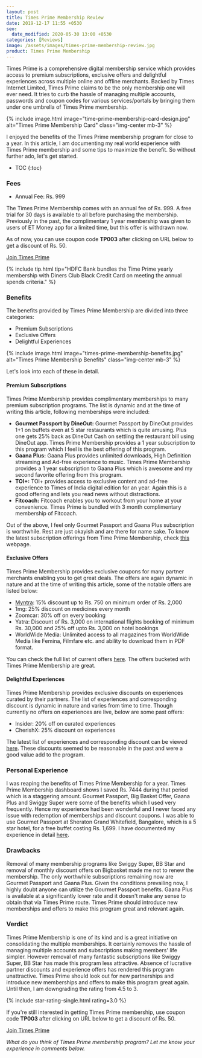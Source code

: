 ```yaml
---
layout: post
title: Times Prime Membership Review
date: 2019-12-17 11:55 +0530
seo:
  date_modified: 2020-05-30 13:00 +0530
categories: [Reviews]
image: /assets/images/times-prime-membership-review.jpg
product: Times Prime Membership
---
```


Times Prime is a comprehensive digital membership service which provides access to premium subscriptions, exclusive offers and delightful experiences across multiple online and offline merchants. Backed by Times Internet Limited, Times Prime claims to be the only membership one will ever need. It tries to curb the hassle of managing multiple accounts, passwords and coupon codes for various services/portals by bringing them under one umbrella of Times Prime membership.

{% include image.html image="time-prime-membership-card-design.jpg" alt="Times Prime Membership Card" class="img-center mb-3" %}

I enjoyed the benefits of the Times Prime membership program for close to a year. In this article, I am documenting my real world experience with Times Prime membership and some tips to maximize the benefit. So without further ado, let's get started.

<!-- prettier-ignore -->
* TOC
{:toc}

### Fees

- Annual Fee: Rs. 999

The Times Prime Membership comes with an annual fee of Rs. 999. A free trial for 30 days is available to all before purchasing the membership. Previously in the past, the complimentary 1 year membership was given to users of ET Money app for a limited time, but this offer is withdrawn now.

As of now, you can use coupon code **TP003** after clicking on URL below to get a discount of Rs. 50.

<a href="https://l.cardinfo.in/timesprime" target="_blank" class="btn btn-lg btn-danger btn-block post-element mt-2" rel="noopener"><i class="ci-pen"></i> Join Times Prime</a>

{% include tip.html tip="HDFC Bank bundles the Time Prime yearly membership with Diners Club Black Credit Card on meeting the annual spends criteria." %}

### Benefits

The benefits provided by Times Prime Membership are divided into three categories:

- Premium Subscriptions
- Exclusive Offers
- Delightful Experiences

{% include image.html image="times-prime-membership-benefits.jpg" alt="Times Prime Membership Benefits" class="img-center mb-3" %}

Let's look into each of these in detail.

#### Premium Subscriptions

Times Prime Membership provides complimentary memberships to many premium subscription programs. The list is dynamic and at the time of writing this article, following memberships were included:

- **Gourmet Passport by DineOut:** Gourmet Passport by DineOut provides 1+1 on buffets even at 5 star restaurants which is quite amusing. Plus one gets 25% back as DineOut Cash on settling the restaurant bill using DineOut app. Times Prime Membership provides a 1 year subscription to this program which I feel is the best offering of this program.
- **Gaana Plus:** Gaana Plus provides unlimited downloads, High Definition streaming and Ad-free experience to music. Times Prime Membership provides a 1 year subscription to Gaana Plus which is awesome and my second favorite offering from this program.
- **TOI+:** TOI+ provides access to exclusive content and ad-free experience to Times of India digital edition for an year. Again this is a good offering and lets you read news without distractions.
- **Fitcoach:** Fitcoach enables you to workout from your home at your convenience. Times Prime is bundled with 3 month complimentary membership of Fitcoach.

Out of the above, I feel only Gourmet Passport and Gaana Plus subscription is worthwhile. Rest are just okayish and are there for name sake. To know the latest subscription offerings from Time Prime Membership, check [this](https://www.timesprime.com/membership) webpage.

#### Exclusive Offers

Times Prime Membership provides exclusive coupons for many partner merchants enabling you to get great deals. The offers are again dynamic in nature and at the time of writing this article, some of the notable offers are listed below:

- [Myntra](https://l.cardinfo.in/myntra): 15% discount up to Rs. 750 on minimum order of Rs. 2,000
- 1mg: 25% discount on medicines every month
- Zoomcar: 30% off on every booking
- Yatra: Discount of Rs. 3,000 on international flights booking of minimum Rs. 30,000 and 25% off upto Rs. 3,000 on hotel bookings
- WorldWide Media: Unlimited access to all magazines from WorldWide Media like Femina, Filmfare etc. and ability to download them in PDF format.

You can check the full list of current offers [here](https://www.timesprime.com/offers). The offers bucketed with Times Prime Membership are great.

#### Delightful Experiences

Times Prime Membership provides exclusive discounts on experiences curated by their partners. The list of experiences and corresponding discount is dynamic in nature and varies from time to time. Though currently no offers on experiences are live, below are some past offers:

- Insider: 20% off on curated experiences
- CherishX: 25% discount on experiences

The latest list of experiences and corresponding discount can be viewed [here](https://www.timesprime.com/events). These discounts seemed to be reasonable in the past and were a good value add to the program.

### Personal Experience

I was reaping the benefits of Times Prime Membership for a year. Times Prime Membership dashboard shows I saved Rs. 7444 during that period which is a staggering amount. Gourmet Passport, Big Basket Offer, Gaana Plus and Swiggy Super were some of the benefits which I used very frequently. Hence my experience had been wonderful and I never faced any issue with redemption of memberships and discount coupons. I was able to use Gourmet Passport at Sheraton Grand Whitefield, Bangalore, which is a 5 star hotel, for a free buffet costing Rs. 1,699. I have documented my experience in detail [here](/gourmet-passport-by-dineout-review/).

### Drawbacks

Removal of many membership programs like Swiggy Super, BB Star and removal of monthly discount offers on Bigbasket made me not to renew the membership. The only worthwhile subscriptions remaining now are Gourmet Passport and Gaana Plus. Given the conditions prevailing now, I highly doubt anyone can utilize the Gourmet Passport benefits. Gaana Plus is available at a significantly lower rate and it doesn't make any sense to obtain that via Times Prime route. Times Prime should introduce new memberships and offers to make this program great and relevant again.

### Verdict

Times Prime Membership is one of its kind and is a great initiative on consolidating the multiple memberships. It certainly removes the hassle of managing multiple accounts and subscriptions making members' life simpler. However removal of many fantastic subscriptions like Swiggy Super, BB Star has made this program less attractive. Absence of lucrative partner discounts and experience offers has rendered this program unattractive. Times Prime should look out for new partnerships and introduce new memberships and offers to make this program great again. Until then, I am downgrading the rating from 4.5 to 3.

{% include star-rating-single.html rating=3.0 %}

If you're still interested in getting Times Prime membership, use coupon code **TP003** after clicking on URL below to get a discount of Rs. 50.

<a href="https://l.cardinfo.in/timesprime" target="_blank" class="btn btn-lg btn-danger btn-block post-element mt-2" rel="noopener"><i class="ci-pen"></i> Join Times Prime</a>

_What do you think of Times Prime membership program? Let me know your experience in comments below._
